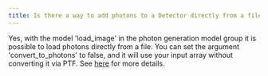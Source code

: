 ```yaml
---
title: Is there a way to add photons to a Detector directly from a file containing photons or pixel instead of converting from image in ADU to photons via the PTF?
---
```

Yes, with the model 'load_image' in the photon generation model group it is possible to load photons directly from a file.
You can set the argument 'convert_to_photons' to false, and it will use your input array without converting it via PTF.
See [here](https://esa.gitlab.io/pyxel/doc/stable/references/model_groups/photon_generation_models.html#load-image) for more details.